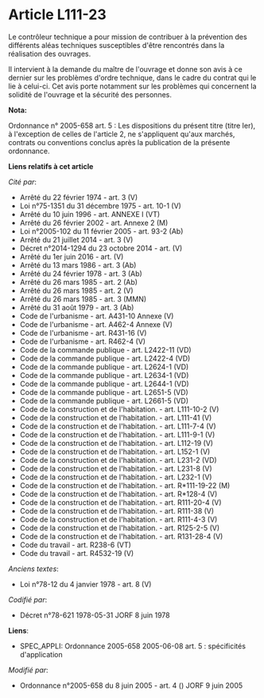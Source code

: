 # Article L111-23

Le contrôleur technique a pour mission de contribuer à la prévention des différents aléas techniques susceptibles d'être
rencontrés dans la réalisation des ouvrages.

Il intervient à la demande du maître de l'ouvrage et donne son avis à ce dernier sur les problèmes d'ordre technique, dans le
cadre du contrat qui le lie à celui-ci. Cet avis porte notamment sur les problèmes qui concernent la solidité de l'ouvrage et
la sécurité des personnes.

**Nota:**

Ordonnance n° 2005-658 art. 5 : Les dispositions du présent titre (titre Ier), à l'exception de celles de l'article 2, ne
s'appliquent qu'aux marchés, contrats ou conventions conclus après la publication de la présente ordonnance.

**Liens relatifs à cet article**

_Cité par_:

  - Arrêté du 22 février 1974 - art. 3 (V)
  - Loi n°75-1351 du 31 décembre 1975 - art. 10-1 (V)
  - Arrêté du 10 juin 1996 - art. ANNEXE I (VT)
  - Arrêté du 26 février 2002 - art. Annexe 2 (M)
  - Loi n°2005-102 du 11 février 2005 - art. 93-2 (Ab)
  - Arrêté du 21 juillet 2014 - art. 3 (V)
  - Décret n°2014-1294 du 23 octobre 2014 - art. (V)
  - Arrêté du 1er juin 2016 - art. (V)
  - Arrêté du 13 mars 1986 - art. 3 (Ab)
  - Arrêté du 24 février 1978 - art. 3 (Ab)
  - Arrêté du 26 mars 1985 - art. 2 (Ab)
  - Arrêté du 26 mars 1985 - art. 2 (V)
  - Arrêté du 26 mars 1985 - art. 3 (MMN)
  - Arrêté du 31 août 1979 - art. 3 (Ab)
  - Code de l'urbanisme - art. A431-10 Annexe (V)
  - Code de l'urbanisme - art. A462-4 Annexe (V)
  - Code de l'urbanisme - art. R431-16 (V)
  - Code de l'urbanisme - art. R462-4 (V)
  - Code de la commande publique - art. L2422-11 (VD)
  - Code de la commande publique - art. L2422-4 (VD)
  - Code de la commande publique - art. L2624-1 (VD)
  - Code de la commande publique - art. L2634-1 (VD)
  - Code de la commande publique - art. L2644-1 (VD)
  - Code de la commande publique - art. L2651-5 (VD)
  - Code de la commande publique - art. L2661-5 (VD)
  - Code de la construction et de l'habitation. - art. L111-10-2 (V)
  - Code de la construction et de l'habitation. - art. L111-41 (V)
  - Code de la construction et de l'habitation. - art. L111-7-4 (V)
  - Code de la construction et de l'habitation. - art. L111-9-1 (V)
  - Code de la construction et de l'habitation. - art. L112-19 (V)
  - Code de la construction et de l'habitation. - art. L152-1 (V)
  - Code de la construction et de l'habitation. - art. L231-2 (VD)
  - Code de la construction et de l'habitation. - art. L231-8 (V)
  - Code de la construction et de l'habitation. - art. L232-1 (V)
  - Code de la construction et de l'habitation. - art. R*111-19-22 (M)
  - Code de la construction et de l'habitation. - art. R*128-4 (V)
  - Code de la construction et de l'habitation. - art. R111-20-4 (V)
  - Code de la construction et de l'habitation. - art. R111-38 (V)
  - Code de la construction et de l'habitation. - art. R111-4-3 (V)
  - Code de la construction et de l'habitation. - art. R125-2-5 (V)
  - Code de la construction et de l'habitation. - art. R131-28-4 (V)
  - Code du travail - art. R238-6 (VT)
  - Code du travail - art. R4532-19 (V)

_Anciens textes_:

  - Loi n°78-12 du 4 janvier 1978 - art. 8 (V)

_Codifié par_:

  - Décret n°78-621 1978-05-31 JORF 8 juin 1978

**Liens**:

  - SPEC_APPLI: Ordonnance 2005-658 2005-06-08 art. 5 : spécificités d'application

_Modifié par_:

  - Ordonnance n°2005-658 du 8 juin 2005 - art. 4 () JORF 9 juin 2005
